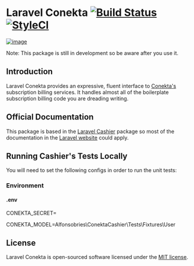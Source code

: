 # Laravel Conekta [![Build Status](https://img.shields.io/travis/alfonsobries/laravel-conekta.svg?style=flat-square)](https://travis-ci.org/alfonsobries/laravel-conekta) [![StyleCI](https://github.styleci.io/repos/142818419/shield?branch=master)](https://github.styleci.io/repos/142818419)

[![image](https://s3.us-east-2.amazonaws.com/vexilo-crm/logo-small.png)](<https://www.vexilo.com>)

Note: This package is still in development so be aware after you use it.

## Introduction

Laravel Conekta provides an expressive, fluent interface to [Conekta's](https://www.conekta.com/) subscription billing services. It handles almost all of the boilerplate subscription billing code you are dreading writing. 

## Official Documentation

This package is based in the [Laravel Cashier](https://github.com/laravel/cashier) package so most of the documentation in the [Laravel website](http://laravel.com/docs/billing) could apply.

## Running Cashier's Tests Locally

You will need to set the following configs in order to run the unit tests:

### Environment

#### .env

CONEKTA_SECRET=

CONEKTA_MODEL=Alfonsobries\ConektaCashier\Tests\Fixtures\User

## License

Laravel Conekta is open-sourced software licensed under the [MIT license](http://opensource.org/licenses/MIT).
